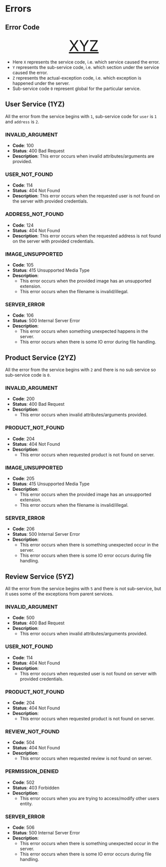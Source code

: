 # Errors

## Error Code

<div style="text-align: center;width: 100%">
    <u style="font-size: xxx-large">XYZ</u>
</div>

* Here `X` represents the service code, i.e. which service caused the error.
* `Y` represents the sub-service code, i.e. which section under the service caused the error.
* `Z` represents the actual-exception code, i.e. which exception is happened under the server.
* Sub-service code `0` represent global for the particular service.

## User Service (1YZ)

All the error from the service begins with `1`, sub-service code for `user` is `1` and `address` is `2`.

### INVALID_ARGUMENT

- **Code**: 100
- **Status**: 400 Bad Request
- **Description**: This error occurs when invalid attributes/arguments are provided.

### USER_NOT_FOUND

- **Code**: 114
- **Status**: 404 Not Found
- **Description**: This error occurs when the requested user is not found on the server with provided credentials.

### ADDRESS_NOT_FOUND

- **Code**: 124
- **Status**: 404 Not Found
- **Description**: This error occurs when the requested address is not found on the server with provided credentials.

### IMAGE_UNSUPPORTED

- **Code**: 105
- **Status**: 415 Unsupported Media Type
- **Description**:
    - This error occurs when the provided image has an unsupported extension.
    - This error occurs when the filename is invalid/illegal.

### SERVER_ERROR

- **Code**: 106
- **Status**: 500 Internal Server Error
- **Description**:
    - This error occurs when something unexpected happens in the server.
    - This error occurs when there is some IO error during file handling.

## Product Service (2YZ)

All the error from the service begins with `2` and there is no sub service so sub-service code is `0`.

### INVALID_ARGUMENT

- **Code**: 200
- **Status**: 400 Bad Request
- **Description**:
    - This error occurs when invalid attributes/arguments provided.

### PRODUCT_NOT_FOUND

- **Code**: 204
- **Status**: 404 Not Found
- **Description**:
    - This error occurs when requested product is not found on server.

### IMAGE_UNSUPPORTED

- **Code**: 205
- **Status**: 415 Unsupported Media Type
- **Description**:
    - This error occurs when the provided image has an unsupported extension.
    - This error occurs when the filename is invalid/illegal.

### SERVER_ERROR

- **Code**: 206
- **Status**: 500 Internal Server Error
- **Description**:
    - This error occurs when there is something unexpected occur in the server.
    - This error occurs when there is some IO error occurs during file handling.

## Review Service (5YZ)

All the error from the service begins with `5` and there is not sub-service, but it uses some of the exceptions from
parent services.

### INVALID_ARGUMENT

- **Code**: 500
- **Status**: 400 Bad Request
- **Description**:
    - This error occurs when invalid attributes/arguments provided.

### USER_NOT_FOUND

- **Code**: 114
- **Status**: 404 Not Found
- **Description**:
    - This error occurs when requested user is not found on server with provided credentials.

### PRODUCT_NOT_FOUND

- **Code**: 204
- **Status**: 404 Not Found
- **Description**:
    - This error occurs when requested product is not found on server.

### REVIEW_NOT_FOUND

- **Code**: 504
- **Status**: 404 Not Found
- **Description**:
    - This error occurs when requested review is not found on server.

### PERMISSION_DENIED

- **Code**: 502
- **Status**: 403 Forbidden
- **Description**:
    - This error occurs when you are trying to access/modify other users entity.

### SERVER_ERROR

- **Code**: 506
- **Status**: 500 Internal Server Error
- **Description**:
    - This error occurs when there is something unexpected occur in the server.
    - This error occurs when there is some IO error occurs during file handling.
